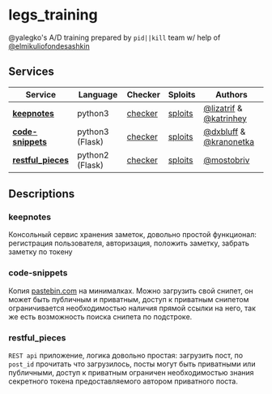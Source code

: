 # legs_training
@yalegko's A/D training prepared by `pid||kill` team w/ help of [@elmikuliofondesashkin](https://github.com/mikulinsky)

## Services
| Service | Language | Checker | Sploits | Authors |
|---------|----------|---------|---------|---------|
| **[keepnotes](services/keepnotes/)** | python3 | [checker](checkers/keepnotes/) | [sploits](sploits/keepnotes) | [@lizatrif](https://github.com/lizatrif) & [@katrinhey](https://github.com/Katrinehey) |
| **[code-snippets](services/code_snippets/)** | python3 (Flask) | [checker](checkers/code-snippets/) | [sploits](sploits/code-snippets) | [@dxbluff](https://github.com/dxbluff) & [@kranonetka](https://github.com/kranonetka) |
| **[restful_pieces](services/restful_pieces/)** | python2 (Flask) | [checker](checkers/restful_pieces/) | [sploits](sploits/restful_pieces/) | [@mostobriv](https://github.com/mostobriv) |


## Descriptions

### keepnotes

Консольный сервис хранения заметок, довольно простой функционал: регистрация пользователя, авторизация, положить заметку, забрать заметку по токену

### code-snippets

Копия [pastebin.com](https://pastebin.com) на минималках. Можно загрузить свой снипет, он может быть публичным и приватным, доступ к приватным снипетом ограничивается необходимостью наличия прямой ссылки на него, так же есть возможность поиска снипета по подстроке.

### restful_pieces

`REST api` приложение, логика довольно простая: загрузить пост, по `post_id` прочитать что загрузилось, посты могут быть приватными или публичными, доступ к приватным ограничен необходимостью знания секретного токена предоставляемого автором приватного поста.

